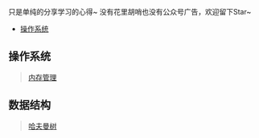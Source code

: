 只是单纯的分享学习的心得~  没有花里胡哨也没有公众号广告，欢迎留下Star~

* [操作系统](#%E6%93%8D%E4%BD%9C%E7%B3%BB%E7%BB%9F)

## 操作系统

> [内存管理](https://github.com/Coder999z/Java-Notes/blob/master/docs/os/%E6%93%8D%E4%BD%9C%E7%B3%BB%E7%BB%9F%E4%B9%8B%E5%86%85%E5%AD%98.md)

## 数据结构
> [哈夫曼树](https://github.com/Coder999z/Java-Notes/blob/master/docs/datastructure/哈夫曼树.md)